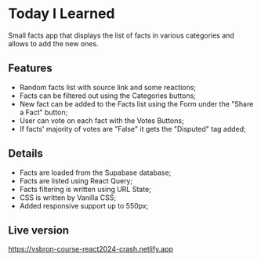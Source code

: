 # Today I Learned

Small facts app that displays the list of facts in various categories and allows to add the new ones.

## Features

- Random facts list with source link and some reactions;
- Facts can be filtered out using the Categories buttons;
- New fact can be added to the Facts list using the Form under the "Share a Fact" button;
- User can vote on each fact with the Votes Buttons;
- If facts' majority of votes are "False" it gets the "Disputed" tag added;

## Details

- Facts are loaded from the Supabase database;
- Facts are listed using React Query;
- Facts filtering is written using URL State;
- CSS is written by Vanilla CSS;
- Added responsive support up to 550px;

## Live version

https://vsbron-course-react2024-crash.netlify.app
